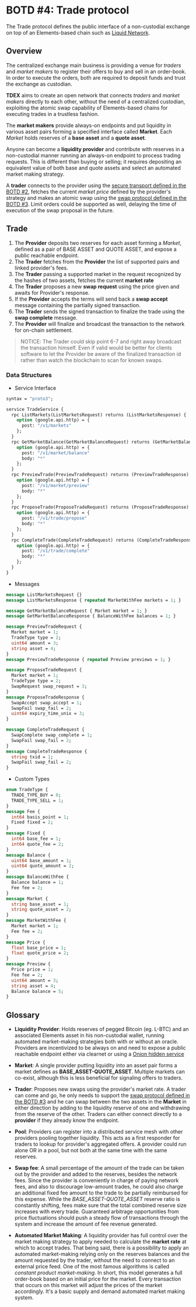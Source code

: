 # BOTD #4: Trade protocol

The Trade protocol defines the public interface of a non-custodial exchange on top of an Elements-based chain such as [Liquid Network](https://liquid.net). 


## Overview

The centralized exchange main business is providing a venue for *traders* and *market makers* to register their offers to buy and sell in an order-book. In order to execute the orders, both are required to deposit funds and trust the exchange as custodian.  

**TDEX** aims to create an open network that connects *traders* and *market makers* directly to each other, without the need of a centralized custodian, exploiting the atomic swap capability of Elements-based chains for executing trades in a trustless fashion.

The **market makers** provide always-on endpoints and put liquidity in various asset pairs forming a specified interface called **Market**.  Each *Market* holds reserves of a **base asset** and a **quote asset**.

Anyone can become a **liquidity provider** and contribute with reserves in a non-custodial manner running an always-on endpoint to process trading requests. This is different than buying or selling; it requires depositing an equivalent value of both base and quote assets and select an automated market making strategy. 

A **trader** connects to the provider using the [secure transport defined in the BOTD #2](02-transport-protocol.md), fetches the current *market price* defined by the provider's strategy and makes an atomic swap using the [swap protocol defined in the BOTD #3](03-swap-protocol.md). Limit orders could be supported as well, delaying the time of execution of the swap proposal in the future.


## Trade

1. The **Provider** deposits two reserves for each asset forming a *Market*, defined as a pair of BASE ASSET and QUOTE ASSET, and expose a public reachable endpoint.
2. The **Trader** fetches from the **Provider** the list of supported pairs and linked provider's fees.
3. The **Trader** passing a supported market in the request recognized by the hashes of two assets, fetches the current **market rate**
4. The **Trader** proposes a new **swap request** using the price given and awaits for Provider's response.
5. If the **Provider** accepts the terms will send back a **swap accept** message containing the partially signed transaction.
6. The **Trader** sends the signed transaction to finalize the trade using the **swap complete** message.
7. The **Provider** will finalize and broadcast the transaction to the network for on-chain settlement.

> NOTICE: The Trader could skip point 6-7 and right away broadcast the transaction himself. Even if valid would be better for clients software to let the Provider be aware of the finalized transaction id rather than watch the blockchain to scan for known swaps.


### Data Structures 

* Service Interface

```protobuf
syntax = "proto3";

service TradeService {
  rpc ListMarkets(ListMarketsRequest) returns (ListMarketsResponse) {
    option (google.api.http) = {
      post: "/v1/markets"
    };
  }
  rpc GetMarketBalance(GetMarketBalanceRequest) returns (GetMarketBalanceResponse) {
    option (google.api.http) = {
      post: "/v1/market/balance"
      body: "*"
    };
  }
  rpc PreviewTrade(PreviewTradeRequest) returns (PreviewTradeResponse) {
    option (google.api.http) = {
      post: "/v1/market/preview"
      body: "*"
    };
  }
  rpc ProposeTrade(ProposeTradeRequest) returns (ProposeTradeResponse) {
    option (google.api.http) = {
      post: "/v1/trade/propose"
      body: "*"
    };
  }
  rpc CompleteTrade(CompleteTradeRequest) returns (CompleteTradeResponse) {
    option (google.api.http) = {
      post: "/v1/trade/complete"
      body: "*"
    };
  }
}
```

* Messages 

```protobuf
message ListMarketsRequest {}
message ListMarketsResponse { repeated MarketWithFee markets = 1; }

message GetMarketBalanceRequest { Market market = 1; }
message GetMarketBalanceResponse { BalanceWithFee balances = 1; }

message PreviewTradeRequest {
  Market market = 1;
  TradeType type = 2;
  uint64 amount = 3;
  string asset = 4;
}
message PreviewTradeResponse { repeated Preview previews = 1; }

message ProposeTradeRequest {
  Market market = 1;
  TradeType type = 2;
  SwapRequest swap_request = 3;
}
message ProposeTradeResponse {
  SwapAccept swap_accept = 1;
  SwapFail swap_fail = 2;
  uint64 expiry_time_unix = 3;
}

message CompleteTradeRequest {
  SwapComplete swap_complete = 1;
  SwapFail swap_fail = 2;
}
message CompleteTradeResponse {
  string txid = 1;
  SwapFail swap_fail = 2;
}
```

* Custom Types 

```protobuf
enum TradeType {
  TRADE_TYPE_BUY = 0;
  TRADE_TYPE_SELL = 1;
}
message Fee {
  int64 basis_point = 1;
  Fixed fixed = 2;
}
message Fixed {
  int64 base_fee = 1;
  int64 quote_fee = 2;
}
message Balance {
  uint64 base_amount = 1;
  uint64 quote_amount = 2;
}
message BalanceWithFee {
  Balance balance = 1;
  Fee fee = 2;
}
message Market {
  string base_asset = 1;
  string quote_asset = 2;
}
message MarketWithFee {
  Market market = 1;
  Fee fee = 2;
}
message Price {
  float base_price = 1;
  float quote_price = 2;
}
message Preview {
  Price price = 1;
  Fee fee = 2;
  uint64 amount = 3;
  string asset = 4;
  Balance balance = 5;
}
```


## Glossary 

* **Liquidity Provider**: Holds reserves of pegged Bitcoin (eg. L-BTC) and an associated Elements asset in his non-custodial wallet, running automated market-making strategies both with or without an oracle. Providers are incentivized to be always on and need to expose a public reachable endpoint either via clearnet or using a [Onion hidden service](https://2019.www.torproject.org/docs/tor-onion-service.html)

* **Market**: A single provider putting liquidity into an asset pair forms a market defines as **BASE_ASSET-QUOTE_ASSET**. Multiple markets can co-exist, although this is less beneficial for signaling offers to traders. 

* **Trader**: Proposes new swaps using the provider's market rate. A trader can come and go, he only needs to support the [swap protocol defined in the BOTD #3](03-swap-protocol.md) and he can swap between the two assets in the **Market** in either direction by adding to the liquidity reserve of one and withdrawing from the reserve of the other. Traders can either connect directly to a **provider** if they already know the endpoint.

* **Pool**: Providers can register into a distributed service mesh with other providers pooling together liquidity. This acts as a first responder for traders to lookup for provider's aggregated offers. A provider could run alone OR in a pool, but not both at the same time with the same reserves.

* **Swap fee**: A small percentage of the amount of the trade can be taken out by the provider and added to the reserves, besides the network fees. Since the provider is conveniently in charge of paying network fees, and also to discourage low-amount trades, he could also charge an additional fixed fee amount to the trade to be partially reimbursed for this expense. While the *BASE_ASSET-QUOTE_ASSET* reserve ratio is constantly shifting, fees make sure that the total combined reserve size increases with every trade.
Guaranteed arbitrage opportunities from price fluctuations should push a steady flow of transactions through the system and increase the amount of fee revenue generated.

* **Automated Market Making**: A liquidity provider has full control over the market making strategy to apply needed to calculate the **market rate** at which to accept trades. That being said, there is a possibility to apply an automated market-making relying only on the reserves balances and the amount requested by the trader, without the need to connect to an external price feed. One of the most famous algorithms is called *constant product market-making*. In short, this model generates a full order-book based on an initial price for the market. Every transaction that occurs on this market will adjust the prices of the market accordingly. It's a basic supply and demand automated market making system. 
